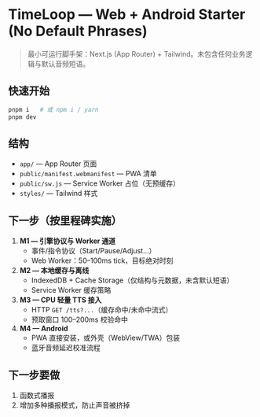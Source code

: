 # TimeLoop — Web + Android Starter (No Default Phrases)

> 最小可运行脚手架：Next.js (App Router) + Tailwind。未包含任何业务逻辑与默认音频短语。

## 快速开始
```bash
pnpm i   # 或 npm i / yarn
pnpm dev
```

## 结构
- `app/` — App Router 页面
- `public/manifest.webmanifest` — PWA 清单
- `public/sw.js` — Service Worker 占位（无预缓存）
- `styles/` — Tailwind 样式

## 下一步（按里程碑实施）
1. **M1 — 引擎协议与 Worker 通道**
   - 事件/指令协议（Start/Pause/Adjust...）
   - Web Worker：50–100ms tick，目标绝对时刻
2. **M2 — 本地缓存与离线**
   - IndexedDB + Cache Storage（仅结构与元数据，未含默认短语）
   - Service Worker 缓存策略
3. **M3 — CPU 轻量 TTS 接入**
   - HTTP `GET /tts?...`（缓存命中/未命中流式）
   - 预取窗口 100–200ms 校验命中
4. **M4 — Android**
   - PWA 直接安装，或外壳（WebView/TWA）包装
   - 蓝牙音频延迟校准流程

## 下一步要做
1. 函数式播报
2. 增加多种播报模式，防止声音被挤掉 